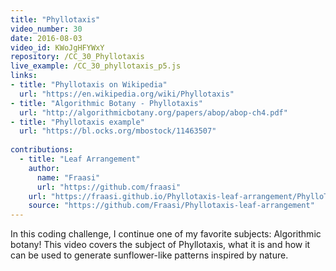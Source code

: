 ```yaml
---
title: "Phyllotaxis"
video_number: 30
date: 2016-08-03
video_id: KWoJgHFYWxY
repository: /CC_30_Phyllotaxis
live_example: /CC_30_phyllotaxis_p5.js
links:
- title: "Phyllotaxis on Wikipedia"  
  url: "https://en.wikipedia.org/wiki/Phyllotaxis"
- title: "Algorithmic Botany - Phyllotaxis"  
  url: "http://algorithmicbotany.org/papers/abop/abop-ch4.pdf"
- title: "Phyllotaxis example"  
  url: "https://bl.ocks.org/mbostock/11463507"
  
contributions:
  - title: "Leaf Arrangement"
    author:
      name: "Fraasi"
      url: "https://github.com/fraasi"
    url: "https://fraasi.github.io/Phyllotaxis-leaf-arrangement/PhylloTaxis.html"
    source: "https://github.com/Fraasi/Phyllotaxis-leaf-arrangement"
---
```


In this coding challenge, I continue one of my favorite subjects: Algorithmic botany! This video covers the subject of Phyllotaxis, what it is and how it can be used to generate sunflower-like patterns inspired by nature.

